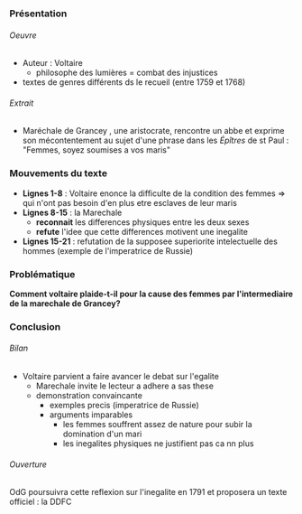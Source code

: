 ### Présentation
###### Oeuvre
- Auteur : Voltaire
	- philosophe des lumières = combat des injustices
- textes de genres différents ds le recueil (entre 1759 et 1768)
###### Extrait
- Maréchale de Grancey , une aristocrate, rencontre un abbe et exprime son mécontentement au sujet d'une phrase dans les *Épîtres* de st Paul : "Femmes, soyez soumises a vos maris"
### Mouvements du texte 
- **Lignes 1-8** : Voltaire enonce la difficulte de la condition des femmes => qui n'ont pas besoin d'en plus etre esclaves de leur maris
- **Lignes 8-15** : la Marechale 
	- **reconnait** les differences physiques entre les deux sexes 
	- **refute** l'idee que cette differences motivent une inegalite 
- **Lignes 15-21** : refutation de la supposee superiorite intelectuelle des hommes (exemple de l'imperatrice de Russie)
### Problématique
**Comment voltaire plaide-t-il pour la cause des femmes par l'intermediaire de la marechale de Grancey?**
### Conclusion 
###### *Bilan*
- Voltaire parvient a faire avancer le debat sur l'egalite
	- Marechale invite le lecteur a adhere a sas these
	- demonstration convaincante
		- exemples precis (imperatrice de Russie)
		- arguments imparables
			- les femmes souffrent assez de nature pour subir la domination d'un mari 
			- les inegalites physiques ne justifient pas ca nn plus
###### *Ouverture*
OdG poursuivra cette reflexion sur l'inegalite en 1791 et proposera un texte officiel : la DDFC